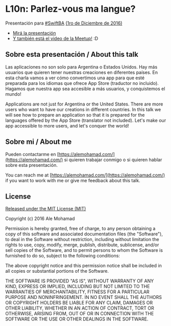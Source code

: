 # L10n: Parlez-vous ma langue?

Presentación para [#SwiftBA](https://twitter.com/search?q=swiftba) [(1ro de Diciembre de 2016)](https://www.meetup.com/SwiftBA/events/234648546/)

* [Mirá la presentación](https://talks.alemohamad.com/l10n-swift/)
* [Y también está el video de la Meetup!](https://youtu.be/Wtcfnq8WMdI) :D

## Sobre esta presentación / About this talk

Las aplicaciones no son solo para Argentina o Estados Unidos. Hay más usuarios que quieren tener nuestras creaciones en diferentes países. En esta charla vamos a ver cómo convertimos una app para que esté preparada para los idiomas que ofrece App Store (traductor no incluido). Hagamos que nuestra app sea accesible a más usuarios, y conquistemos el mundo!

Applications are not just for Argentina or the United States. There are more users who want to have our creations in different countries. In this talk we will see how to prepare an application so that it is prepared for the languages offered by the App Store (translator not included). Let's make our app accessible to more users, and let's conquer the world!

## Sobre mi / About me

Pueden contactarme en [https://alemohamad.com/](https://alemohamad.com/) si quieren trabajar conmigo o si quieren hablar sobre esta presentación.

You can reach me at [https://alemohamad.com/](https://alemohamad.com/) if you want to work with me or give me feedback about this talk.

## License

[Released under the MIT License (MIT)](http://www.opensource.org/licenses/mit-license.html)

Copyright (c) 2016 Ale Mohamad

Permission is hereby granted, free of charge, to any person obtaining a copy of this software and associated documentation files (the "Software"), to deal in the Software without restriction, including without limitation the rights to use, copy, modify, merge, publish, distribute, sublicense, and/or sell copies of the Software, and to permit persons to whom the Software is furnished to do so, subject to the following conditions:

The above copyright notice and this permission notice shall be included in all copies or substantial portions of the Software.

THE SOFTWARE IS PROVIDED "AS IS", WITHOUT WARRANTY OF ANY KIND, EXPRESS OR IMPLIED, INCLUDING BUT NOT LIMITED TO THE WARRANTIES OF MERCHANTABILITY, FITNESS FOR A PARTICULAR PURPOSE AND NONINFRINGEMENT. IN NO EVENT SHALL THE AUTHORS OR COPYRIGHT HOLDERS BE LIABLE FOR ANY CLAIM, DAMAGES OR OTHER LIABILITY, WHETHER IN AN ACTION OF CONTRACT, TORT OR OTHERWISE, ARISING FROM, OUT OF OR IN CONNECTION WITH THE SOFTWARE OR THE USE OR OTHER DEALINGS IN THE SOFTWARE.
